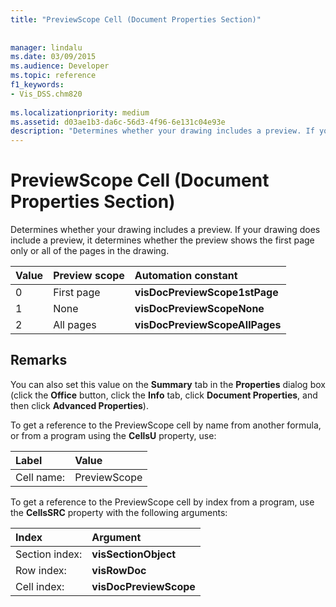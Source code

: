 ```yaml
---
title: "PreviewScope Cell (Document Properties Section)"
 
 
manager: lindalu
ms.date: 03/09/2015
ms.audience: Developer
ms.topic: reference
f1_keywords:
- Vis_DSS.chm820
 
ms.localizationpriority: medium
ms.assetid: d03ae1b3-da6c-56d3-4f96-6e131c04e93e
description: "Determines whether your drawing includes a preview. If your drawing does include a preview, it determines whether the preview shows the first page only or all of the pages in the drawing."
---
```


# PreviewScope Cell (Document Properties Section)

Determines whether your drawing includes a preview. If your drawing does include a preview, it determines whether the preview shows the first page only or all of the pages in the drawing.
  
|**Value**|**Preview scope**|**Automation constant**|
|:-----|:-----|:-----|
| 0  <br/> | First page  <br/> |**visDocPreviewScope1stPage** <br/> |
| 1  <br/> | None  <br/> |**visDocPreviewScopeNone** <br/> |
| 2  <br/> | All pages  <br/> |**visDocPreviewScopeAllPages** <br/> |
   
## Remarks

You can also set this value on the **Summary** tab in the **Properties** dialog box (click the **Office** button, click the **Info** tab, click **Document Properties**, and then click **Advanced Properties**).
  
To get a reference to the PreviewScope cell by name from another formula, or from a program using the **CellsU** property, use: 
  
|Label|Value|
|:-----|:-----|
| Cell name:  <br/> | PreviewScope  <br/> |
   
To get a reference to the PreviewScope cell by index from a program, use the **CellsSRC** property with the following arguments: 
  
|Index|Argument|
|:-----|:-----|
| Section index:  <br/> |**visSectionObject** <br/> |
| Row index:  <br/> |**visRowDoc** <br/> |
| Cell index:  <br/> |**visDocPreviewScope** <br/> |
   

